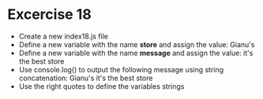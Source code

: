 # Excercise 18

* Create a new index18.js file
* Define a new variable with the name **store** and assign the value: Gianu's
* Define a new variable with the name **message** and assign the value: it's the best store
* Use console.log() to output the following message using string concatenation: Gianu's it's the best store
* Use the right quotes to define the variables strings